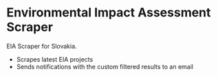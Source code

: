 Environmental Impact Assessment Scraper
============
EIA Scraper for Slovakia.

* Scrapes latest EIA projects
* Sends notifications with the custom filtered results to an email